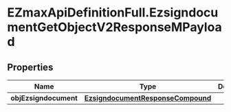 # EZmaxApiDefinitionFull.EzsigndocumentGetObjectV2ResponseMPayload

## Properties

Name | Type | Description | Notes
------------ | ------------- | ------------- | -------------
**objEzsigndocument** | [**EzsigndocumentResponseCompound**](EzsigndocumentResponseCompound.md) |  | 


